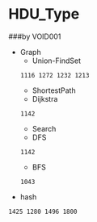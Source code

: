 HDU_Type
====
###by VOID001
- Graph
  - Union-FindSet
  ```
  1116 1272 1232 1213
  ```
  - ShortestPath
   - Dijkstra
    ```
    1142
    ```
  - Search
   - DFS  
    ```
    1142
    ```
   - BFS
    ```
    1043
    ```
- hash
 ```
 1425 1280 1496 1800
 ```
